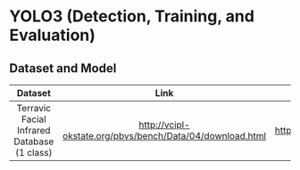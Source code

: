 # YOLO3 (Detection, Training, and Evaluation)

## Dataset and Model

Dataset | Link | Annotations | Config | Model
:---:|:---:|:---:|:---:|:---:
Terravic Facial Infrared Database (1 class) | http://vcipl-okstate.org/pbvs/bench/Data/04/download.html | https://github.com/experiencor/kangaroo | check terravic.json | (Soon !)


